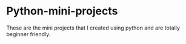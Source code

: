 # Python-mini-projects
These are the mini projects that I created using python and are totally beginner friendly.
